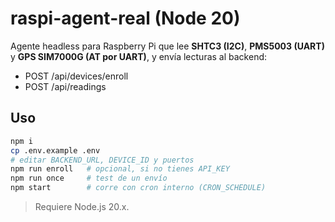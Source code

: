 # raspi-agent-real (Node 20)

Agente headless para Raspberry Pi que lee **SHTC3 (I2C)**, **PMS5003 (UART)** y **GPS SIM7000G (AT por UART)**, y envía lecturas al backend:
- POST /api/devices/enroll
- POST /api/readings

## Uso
```bash
npm i
cp .env.example .env
# editar BACKEND_URL, DEVICE_ID y puertos
npm run enroll   # opcional, si no tienes API_KEY
npm run once     # test de un envío
npm start        # corre con cron interno (CRON_SCHEDULE)
```

> Requiere Node.js 20.x.
